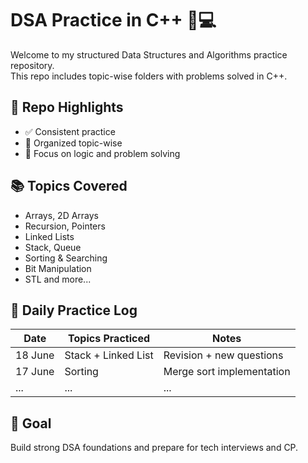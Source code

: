# DSA Practice in C++ 📘💻

Welcome to my structured Data Structures and Algorithms practice repository.  
This repo includes topic-wise folders with problems solved in C++.

## 🔗 Repo Highlights
- ✅ Consistent practice
- 📂 Organized topic-wise
- 🧠 Focus on logic and problem solving

## 📚 Topics Covered
- Arrays, 2D Arrays
- Recursion, Pointers
- Linked Lists
- Stack, Queue
- Sorting & Searching
- Bit Manipulation
- STL and more...

## 📅 Daily Practice Log
| Date       | Topics Practiced           | Notes                     |
|------------|-----------------------------|---------------------------|
| 18 June    | Stack + Linked List         | Revision + new questions |
| 17 June    | Sorting                     | Merge sort implementation|
| ...        | ...                         | ...                       |

## 🚀 Goal
Build strong DSA foundations and prepare for tech interviews and CP.
